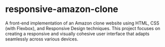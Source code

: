 # responsive-amazon-clone
A front-end implementation of an Amazon clone website using HTML, CSS (with Flexbox), and Responsive Design techniques. This project focuses on creating a responsive and visually cohesive user interface that adapts seamlessly across various devices.
